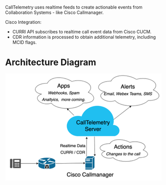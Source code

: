 CallTelemetry uses realtime feeds to create actionable events from Collaboration Systems - like Cisco Callmanager.

Cisco Integration:

* CURRI API subscribes to realtime call event data from Cisco CUCM.
* CDR information is processed to obtain additional telemetry, including MCID flags.

# Architecture Diagram

![curri](architecture.png)